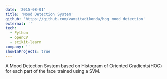 ```yaml
---
date: '2015-08-01'
title: 'Mood Detection System'
github: 'https://github.com/vamsitadikonda/hog_mood_detection'
external: ''
tech:
  - Python
  - openCV
  - scikit-learn
company: ''
showInProjects: true
---
```


A Mood Detection System based on Histogram of Oriented Gradients(HOG) for each part of the face trained using a SVM.